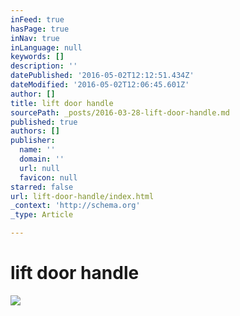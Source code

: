 ```yaml
---
inFeed: true
hasPage: true
inNav: true
inLanguage: null
keywords: []
description: ''
datePublished: '2016-05-02T12:12:51.434Z'
dateModified: '2016-05-02T12:06:45.601Z'
author: []
title: lift door handle
sourcePath: _posts/2016-03-28-lift-door-handle.md
published: true
authors: []
publisher:
  name: ''
  domain: ''
  url: null
  favicon: null
starred: false
url: lift-door-handle/index.html
_context: 'http://schema.org'
_type: Article

---
```

# lift door handle
![](https://the-grid-user-content.s3-us-west-2.amazonaws.com/f1dcbce6-0175-47f4-bb9c-7608673d9246.png)